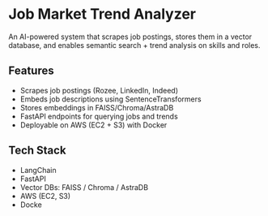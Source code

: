 # Job Market Trend Analyzer

An AI-powered system that scrapes job postings, stores them in a vector database, and enables semantic search + trend analysis on skills and roles.

## Features
- Scrapes job postings (Rozee, LinkedIn, Indeed)
- Embeds job descriptions using SentenceTransformers
- Stores embeddings in FAISS/Chroma/AstraDB
- FastAPI endpoints for querying jobs and trends
- Deployable on AWS (EC2 + S3) with Docker

## Tech Stack
- LangChain
- FastAPI
- Vector DBs: FAISS / Chroma / AstraDB
- AWS (EC2, S3)
- Docke